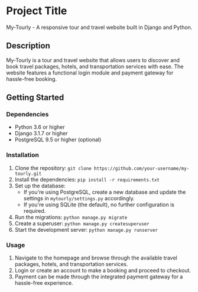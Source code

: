 # Project Title
 
My-Tourly - A responsive tour and travel website built in Django and Python. 

## Description
   
My-Tourly is a tour and travel website that allows users to discover and book travel packages, hotels, and transportation services with ease. The website features a functional login module and payment gateway for hassle-free booking.
   
## Getting Started 
 
### Dependencies      

* Python 3.6 or higher
* Django 3.1.7 or higher
* PostgreSQL 9.5 or higher (optional)
 
### Installation

1. Clone the repository: `git clone https://github.com/your-username/my-tourly.git`
2. Install the dependencies: `pip install -r requirements.txt`
3. Set up the database:
   * If you're using PostgreSQL, create a new database and update the settings in `mytourly/settings.py` accordingly.
   * If you're using SQLite (the default), no further configuration is required.
4. Run the migrations: `python manage.py migrate`
5. Create a superuser: `python manage.py createsuperuser`
6. Start the development server: `python manage.py runserver`

### Usage
 
1. Navigate to the homepage and browse through the available travel packages, hotels, and transportation services.
2. Login or create an account to make a booking and proceed to checkout.
3. Payment can be made through the integrated payment gateway for a hassle-free experience.

<!-- ### Contributing

If you'd like to contribute to this project, please follow these steps:

1. Fork the repository.
2. Create a new branch: `git checkout -b new-feature`.
3. Make your changes and commit them: `git commit -m 'Add new feature'`.
4. Push to the branch: `git push origin new-feature`. -->
